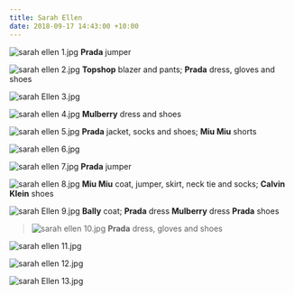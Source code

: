 ```yaml
---
title: Sarah Ellen
date: 2018-09-17 14:43:00 +10:00
---
```


![sarah ellen 1.jpg](/uploads/sarah%20ellen%201.jpg)
**Prada** jumper

![sarah ellen 2.jpg](/uploads/sarah%20ellen%202.jpg)
**Topshop** blazer and pants; **Prada** dress, gloves and shoes

![sarah Ellen 3.jpg](/uploads/sarah%20Ellen%203.jpg)

![sarah ellen 4.jpg](/uploads/sarah%20ellen%204.jpg)
**Mulberry** dress and shoes

![sarah ellen 5.jpg](/uploads/sarah%20ellen%205.jpg)
**Prada** jacket, socks and shoes; **Miu Miu** shorts 

![sarah ellen 6.jpg](/uploads/sarah%20ellen%206.jpg)

![sarah ellen 7.jpg](/uploads/sarah%20ellen%207.jpg)
**Prada** jumper

![sarah ellen 8.jpg](/uploads/sarah%20ellen%208.jpg)
**Miu Miu** coat, jumper, skirt, neck tie and socks; **Calvin Klein** shoes

![sarah Ellen 9.jpg](/uploads/sarah%20Ellen%209.jpg)
**Bally** coat; **Prada** dress
**Mulberry** dress
**Prada** shoes

> ![sarah ellen 10.jpg](/uploads/sarah%20ellen%2010.jpg)
**Prada** dress, gloves and shoes

![sarah ellen 11.jpg](/uploads/sarah%20ellen%2011.jpg)

![sarah ellen 12.jpg](/uploads/sarah%20ellen%2012.jpg)

![sarah Ellen 13.jpg](/uploads/sarah%20Ellen%2013.jpg)